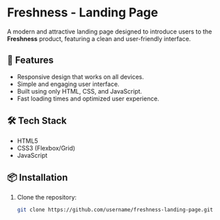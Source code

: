# Freshness - Landing Page

A modern and attractive landing page designed to introduce users to the **Freshness** product, featuring a clean and user-friendly interface.

## 🚀 Features
- Responsive design that works on all devices.
- Simple and engaging user interface.
- Built using only HTML, CSS, and JavaScript.
- Fast loading times and optimized user experience.

## 🛠️ Tech Stack
- HTML5
- CSS3 (Flexbox/Grid)
- JavaScript

## 📦 Installation
1. Clone the repository:
   ```bash
   git clone https://github.com/username/freshness-landing-page.git
